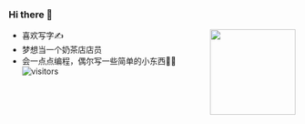 ### Hi there 👋
<img align="right" src="https://github-readme-stats.vercel.app/api?username=smilezxlee" style="height:150px;">

* 喜欢写字✍️
* 梦想当一个奶茶店店员
* 会一点点编程，偶尔写一些简单的小东西👨‍💻‍
![visitors](https://visitor-badge.glitch.me/badge?page_id=smilezxlee.smilezxlee.readme)


